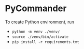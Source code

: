 # PyCommander


To create Python environment, run 
- `python -m venv ./venv/`
- `source ./venv/bin/activate`
- `pip install -r requirements.txt`

